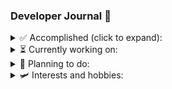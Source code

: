 ### Developer Journal 📜

<details>
  <summary>✅ Accomplished (click to expand):</summary>


- 📦 Develop a backend api
- 🛠️ Develop an application with physical hardware integration
- 🎨 Develop an application that uses a GUI
- 📚 Develop a simple library or set of utility functions
- ♟️ ️Develop an online application with relevant features
- 🌐 Develop a full stack application using the latest technologies
- 📱 Develop a mobile application

</details>

<details>
  <summary>⏳ Currently working on:</summary>


- 📖 Develop and support a larger and more robust library or DSL
- 🚄 Develop a project where dynamic code generation is used to improve performance

</details>

<details>
  <summary>🔭 Planning to do:</summary>


- 💼 Internship in a software company
- 📱 Develop a full reactive mobile application using the latest technologies
- 🎓 Build a personal website
- 🕹️ Develop an indie game with an external tool like GameMakerStudio (for platformers mostly) and more advanced tools
  like Unity or Unreal Engine. It includes designing the characters and the world, creating the story, and developing
  the game mechanics
- 🚀 Develop, launch and maintain a fully-fledged product
- 🤖 Work on a Machine learning or AI project
- 📈 Work on a project that involves data analysis and visualization
- 🖱️ Be part of an organization or team with published products
- 🎮 Join a game development team

</details>

<details>
  <summary>🛩️ Interests and hobbies:</summary>


- **🎮 Avid Gamer:**
  Enthusiastically immersed in everything about the gaming world in most genres and platforms,
  with a keen focus on the PlayStation console and collecting [trophies](https://psnprofiles.com/PhantomBlade19) 🏆

- **🦾 Dedicated Gym Goer:**
  Committed to a fitness lifestyle,
  regularly hitting the gym to achieve personal health and wellness goals, although body dismorphia is a constant
  struggle

- **🚴‍♂️ Cycling Lover:**
  Passionate about cycling and exploring new places on two wheels,
  with a particular interest in long-distance cycling and camping throughout the way (*biketrip*)

- **🌍 Passionate about National and International Politics:**
  Actively involved in staying informed and participating in discussions about both national and international political
  events and issues

- **🌌 Space Enthusiast:**
  Fascinated by the cosmos and the mysteries of the universe,
  with a particular interest in the latest discoveries and developments in space exploration and knowledge

</details>
